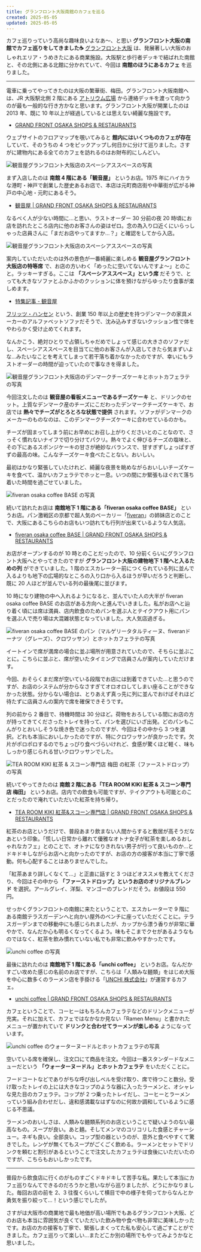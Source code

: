 ```yaml
---
title: グランフロント大阪南館のカフェを巡る
created: 2025-05-05
updated: 2025-05-05
---
```


カフェ巡りっていう高尚な趣味良いよなあ～、と思い **グランフロント大阪の南館でカフェ巡りをしてきました☕️** [グランフロント大阪](https://www.grandfront-osaka.jp/) は、発展著しい大阪のおしゃれエリア・うめきたにある商業施設。大阪駅と歩行者デッキで結ばれた南館と、その北側にある北館に分かれていて、今回は **南館のほうにあるカフェ** を巡りました。

---

電車に乗ってやってきたのは大阪の繁華街、梅田。グランフロント大阪南館へは、JR 大阪駅北側 2 階にある [アトリウム広場](https://osakastationcity.com/green/atrium/) から連絡デッキを渡って向かうのが最も一般的な行き方かなと思います。グランフロント大阪が開業したのは 2013 年、既に 10 年以上が経過しているとは思えない綺麗な施設です。

- [GRAND FRONT OSAKA SHOPS & RESTAURANTS](https://www.gfo-sc.jp/)

ウェブサイトのフロアマップを覗いてみると **館内にはいくつものカフェが存在** していて、そのうちの 4 つをピックアップし何日かに分けて巡りました。さすがに建物内にある全てのカフェを訪れるのはお財布的にしんどい。

![観音屋グランフロント大阪店のスペーシアススペースの写真](ea54e6ae-e289-499b-37af-1a8b68931d00)

まず入店したのは **南館 4 階にある「観音屋」** というお店。1975 年にハイカラな港町・神戸で創業した歴史あるお店で、本店は元町商店街や中華街が広がる神戸の中心地・元町にあるそう。

- [観音屋 | GRAND FRONT OSAKA SHOPS & RESTAURANTS](https://www.gfo-sc.jp/shop-detail/KANNONYA/)

なるべく人が少ない時間に…と思い、ラストオーダー 30 分前の夜 20 時頃にお店を訪れたところ店内に他のお客さんの姿はゼロ。念の為入り口近くにいらっしゃった店員さんに「まだお店やってますか…？」と確認をしてから入店。

![観音屋グランフロント大阪店のスペーシアススペースの写真](2d3735f8-a403-4bea-2fce-4688e03c5e00)

案内していただいたのは外の景色が一番綺麗に楽しめる **観音屋グランフロント大阪店の特等席** で、お店の方いわく「めったに空いてないんですよ～」とのこと。ラッキーすぎる。ここは **「スペーシアススペース」という席** だそうで、とっても大きなソファとふかふかのクッションに体を預けながらゆったり食事が楽しめます。

- [特集記事 - 観音屋](https://kannonya.co.jp/apps/note/edition/%e9%9d%9e%e6%97%a5%e5%b8%b8%e3%81%ae%e3%82%b9%e3%83%86%e3%82%a4%e3%82%b1%e3%83%bc%e3%82%b7%e3%83%a7%e3%83%b3%e3%80%8c%e3%82%b9%e3%83%9a%e3%83%bc%e3%82%b7%e3%82%a2%e3%82%b9%e3%82%b9%e3%83%9a%e3%83%bc/)

[フリッツ・ハンセン](https://www.fritzhansen.com/ja) という、創業 150 年以上の歴史を持つデンマークの家具メーカーのアルファベットソファだそうで、沈み込みすぎないクッション性で体をやわらかく受け止めてくれます。

なんかこう、絶対ひとりで占領しちゃだめでしょって感じの大きさのソファだし、スペーシアススペースを目当てに他のお客さんが入店してきたら気まずいよな…みたいなことを考えてしまって若干落ち着かなかったのですが、幸いにもラストオーダーの時間が迫っていたので事なきを得ました。

![観音屋グランフロント大阪店のデンマークチーズケーキとホットカフェラテの写真](116063b0-f880-4104-076b-e6964490cb00)

今回注文したのは **観音屋の看板メニューであるチーズケーキ** と、ドリンクのセット。上質なデンマーク産のチーズにこだわったデンマークチーズケーキで、お店では **熱々でチーズがとろとろな状態で提供** されます。ソファがデンマークのメーカーのものなのは、このデンマークチーズケーキに合わせているのかも。

チーズが固まってしまう前にお早めにお召し上がりくださいとのことなので、さっそく慣れないナイフで切り分けてパクリ。熱々でよく伸びるチーズの塩味と、その下にあるスポンジケーキの甘さが絶妙なバランスで、甘すぎずしょっぱすぎずの最高の味。こんなチーズケーキ食べたことない。おいしい。

最初はかなり緊張していたけれど、綺麗な夜景を眺めながらおいしいチーズケーキを食べて、温かいカフェラテでホッと一息。いつの間にか緊張もほぐれて落ち着いた時間を過ごせていました。

![fiveran osaka coffee BASE の写真](a2fbb958-36ab-4e16-6a4e-6f8d4d03f100)

続いて訪れたお店は **南館地下 1 階にある「fiveran osaka coffee BASE」** というお店。パン激戦区の京都で超人気のベーカリー「[fiveran](https://fiveran.jp/)」の姉妹店とのことで、大阪にあるこちらのお店もいつ訪れても行列が出来ているような人気店。

- [fiveran osaka coffee BASE | GRAND FRONT OSAKA SHOPS & RESTAURANTS](https://www.gfo-sc.jp/shop-detail/fiveran/)

お店がオープンするのが 10 時とのことだったので、10 分前くらいにグランフロント大阪へとやってきたのですが **グランフロント大阪の建物地下 1 階へと入るための列** ができていました。1 階のエスカレーター前につくられている列に並んで入るよりも地下の広場的なところの入り口から入るほうが早いだろうと判断し、既に 20 人ほどが並んでいる列の最後尾に並びます。

10 時になり建物の中へ入れるようになると、並んでいた人の大半が fiveran osaka coffee BASE のお店がある方向へと進んでいきました。私がお店へと辿り着く頃には席は満員、店内飲食のためパンを選ぶ人とテイクアウト用にパンを選ぶ人で売り場は大混雑状態となっていました。大人気店過ぎる。

![fiveran osaka coffee BASE のパン（マルゲリータタルティーヌ、fiveranドーナツ（グレーズ）、クロワッサン）とホットカフェラテの写真](8b379b3a-fe08-4e44-ca71-12b4bb790a00)

イートインで席が満席の場合に並ぶ場所が用意されていたので、そちらに並ぶことに。こちらに並ぶと、席が空いたタイミングで店員さんが案内していただけます。

今回、おそらくまだ席が空いている段階でお店には到着できていた…と思うのですが、お店のシステムが分からなさすぎてオロオロしてしまい座ることができなかった状態。分からない場合は、とりあえず真っ先に列に並んでおけばそれほど待たずに店員さんの案内で席を確保できそうです。

列の前から 2 番目で、待機時間は 30 分ほど。荷物をおろしている間にお店の方が持ってきてくださったトレイを持って、パンを選びにいざ出発。どのパンもこんがりとおいしそうな焼き色で迷ったのですが、今回はその中から 3 つを選択。どれも本当においしかったのですが、特にクロワッサンが良かったです。欠片がポロポロするのでちょっぴり食べづらいけれど、食感が驚くほど軽く、味もしっかり感じられる甘いクロワッサンでした。

![TEA ROOM KIKI 紅茶 & スコーン専門店 梅田 の紅茶（ファーストドロップ）の写真](c556b9a7-8c06-49eb-ca27-ff0728952f00)

続いてやってきたのは **南館 2 階にある「TEA ROOM KIKI 紅茶 & スコーン専門店 梅田」** というお店。店内での飲食も可能ですが、テイクアウトも可能とのことだったので淹れていただいた紅茶を持ち帰り。

- [TEA ROOM KIKI 紅茶&スコーン専門店 | GRAND FRONT OSAKA SHOPS & RESTAURANTS](https://www.gfo-sc.jp/shop-detail/tearoomkiki/)

紅茶のお店というだけで、普段あまり飲まない人間からすると敷居が高そうだなあという印象。「慌しい日常から離れて優雅なオトナ女子が紅茶を楽しめるおしゃれなカフェ」とのことで、オトナになりきれない男子が行って良いものか…とドキドキしながらお店へと向かったのですが、お店の方の接客が本当に丁寧で感動。何も心配することはありませんでした。

「紅茶あまり詳しくなくて…」と正直に話すと 3 つほどオススメを教えてくださり、今回はその中から **「ファーストドロップ」というお店のオリジナルブレンド** を選択。アールグレイ、洋梨、マンゴーのブレンドだそう。お値段は 550 円。

せっかくグランフロントの南館に来たということで、エスカレーターで 9 階にある南館テラスガーデンへと向かい屋外のベンチに座っていただくことに。テラスガーデンまでの移動中にも感じられましたが、カップから漂う香りが非常に華やかで、なんだか心も明るくなってくるよう。味もそこまでクセがあるようなものではなく、紅茶を飲み慣れていない私でも非常に飲みやすかったです。

![unchi coffee の写真](913c5832-1999-41bb-b222-6d07c5a38b00)

最後に訪れたのは **南館地下 1 階にある「unchi coffee」** というお店。なんだかすごい攻めた感じの名前のお店ですが、こちらは「人類みな麺類」をはじめ大阪を中心に数多くのラーメン店を手掛ける「[UNCHI 株式会社](https://www.unchi-co.com/)」が運営するカフェ。

- [unchi coffee | GRAND FRONT OSAKA SHOPS & RESTAURANTS](https://www.gfo-sc.jp/shop-detail/unchi_coffee/)

カフェということで、コーヒーはもちろんカフェラテなどのドリンクメニューが充実。それに加えて、カフェではなかなか見ない「Ramen Menu」と書かれたメニューが置かれていて **ドリンクと合わせてラーメンが楽しめる** ようになっています。

![unchi coffee のウォーターヌードルとホットカフェラテの写真](fbb8737f-96a6-4b1c-0621-73f749d2d500)

空いている席を確保し、注文口にて商品を注文。今回は一番スタンダードなメニューだという **「ウォーターヌードル」とホットカフェラテ** をいただくことに。

フードコートなどでありがちな呼び出しベルを受け取り、席で待つこと数分。受け取ったトレイの上には大きなコップのような器に入ったラーメンと、オシャレな見た目のカフェラテ。コップが 2 つ乗ったトレイだし、コーヒーとラーメンっていう組み合わせだし、違和感満載なはずなのに何故か調和しているように感じる不思議。

ラーメンのおいしさは、人類みな麺類系列のお店ということで疑いようのない最高なもの。スープが良い。あと麺。そしてメンマのコリコリした食感とチャーシュー。ネギも良い。全部良い。コップ型の器というのが、意外と食べやすくて驚きでした。レンゲが無くてもスープがごくごく飲める。ラーメンとセットでドリンクを頼むと割引があるということで注文したカフェラテは食後にいただいたのですが、こちらもおいしかったです。

---

普段から飲食店に行くのがものすごくドキドキして苦手な私。果たして本当にカフェ巡りなんてできるのだろうかと思いながら巡りましたが、どうにかなりました。毎回お店の前を 2、3 往復くらいして横目で中の様子を伺ってからなんとか勇気を振り絞って…！という感じでしたが。

さすがは大阪市の商業地で最も地価が高い場所でもあるグランフロント大阪、どのお店も本当に雰囲気が良くていただいた飲み物や食べ物も非常に美味しかったです。お店の方の接客も丁寧で、緊張しまくってた私も安心して過ごすことができました。カフェ巡りって楽しい…またどこか別の場所でもやってみようかなと思いました。
